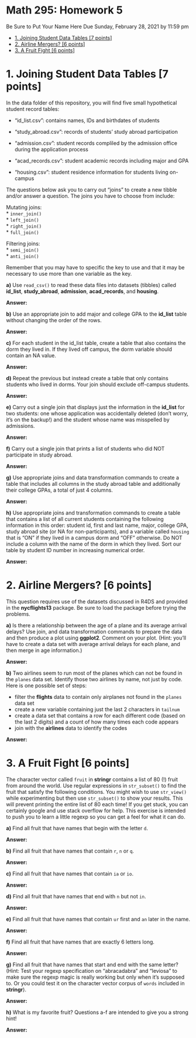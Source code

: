 Math 295: Homework 5
================
Be Sure to Put Your Name Here
Due Sunday, February 28, 2021 by 11:59 pm

  - [1. Joining Student Data Tables \[7
    points\]](#joining-student-data-tables-7-points)
  - [2. Airline Mergers? \[6 points\]](#airline-mergers-6-points)
  - [3. A Fruit Fight \[6 points\]](#a-fruit-fight-6-points)

# 1\. Joining Student Data Tables \[7 points\]

In the data folder of this repository, you will find five small
hypothetical student record tables:

  - “id\_list.csv”: contains names, IDs and birthdates of students

  - “study\_abroad.csv”: records of students’ study abroad participation

  - “admission.csv”: student records compliled by the admission office
    during the application process

  - “acad\_records.csv”: student academic records including major and
    GPA

  - “housing.csv”: student residence information for students living
    on-campus

The questions below ask you to carry out “joins” to create a new tibble
and/or answer a question. The joins you have to choose from include:

Mutating joins:  
\* `inner_join()`  
\* `left_join()`  
\* `right_join()`  
\* `full_join()`

Filtering joins:  
\* `semi_join()`  
\* `anti_join()`

Remember that you may have to specific the key to use and that it may be
necessary to use more than one variable as the key.

**a)** Use `read_csv()` to read these data files into datasets (tibbles)
called **id\_list**, **study\_abroad**, **admission**,
**acad\_records**, and **housing**.

**Answer:**

**b)** Use an appropriate join to add major and college GPA to the
**id\_list** table without changing the order of the rows.

**Answer:**

**c)** For each student in the id\_list table, create a table that also
contains the dorm they lived in. If they lived off campus, the dorm
variable should contain an NA value.

**Answer:**

**d)** Repeat the previous but instead create a table that only contains
students who lived in dorms. Your join should exclude off-campus
students.

**Answer:**

**e)** Carry out a single join that displays just the information in the
**id\_list** for two students: one whose application was accidentally
deleted (don’t worry, it’s on the backup\!) and the student whose name
was misspelled by admissions.

**Answer:**

**f)** Carry out a single join that prints a list of students who did
NOT participate in study abroad.

**Answer:**

**g)** Use appropriate joins and data transformation commands to create
a table that includes all columns in the study abroad table and
additionally their college GPAs, a total of just 4 columns.

**Answer:**

**h)** Use appropriate joins and transformation commands to create a
table that contains a list of all current students containing the
following information in this order: student id, first and last name,
major, college GPA, study abroad site (or NA for non-participants), and
a variable called `housing` that is “ON” if they lived in a campus dorm
and “OFF” otherwise. Do NOT include a column with the name of the dorm
in which they lived. Sort our table by student ID number in increasing
numerical order.

**Answer:**

# 2\. Airline Mergers? \[6 points\]

This question requires use of the datasets discussed in R4DS and
provided in the **nycflights13** package. Be sure to load the package
before trying the problems.

**a)** Is there a relationship between the age of a plane and its
average arrival delays? Use join, and data transformation commands to
prepare the data and then produce a plot using **ggplot2**. Comment on
your plot. (Hint: you’ll have to create a data set with average arrival
delays for each plane, and then merge in age information.)

**Answer:**

**b)** Two airlines seem to run most of the planes which can not be
found in the `planes` data set. Identify those two airlines by name, not
just by code. Here is one possible set of steps:

  - filter the **flights** data to contain only airplanes not found in
    the `planes` data set  
  - create a new variable containing just the last 2 characters in
    `tailnum`  
  - create a data set that contains a row for each different code (based
    on the last 2 digits) and a count of how many times each code
    appears  
  - join with the **airlines** data to identify the codes

**Answer:**

# 3\. A Fruit Fight \[6 points\]

The character vector called `fruit` in **stringr** contains a list of 80
(\!) fruit from around the world. Use regular expressions in
`str_subset()` to find the fruit that satisfy the following conditions.
You might wish to use `str_view()` while experimenting but then use
`str_subset()` to show your results. This will prevent printing the
entire list of 80 each time\! If you get stuck, you can certainly google
and use stack overflow for help. This exercise is intended to push you
to learn a little regexp so you can get a feel for what it can do.

**a)** Find all fruit that have names that begin with the letter `d`.

**Answer:**

**b)** Find all fruit that have names that contain `r`, `n` or `q`.

**Answer:**

**c)** Find all fruit that have names that contain `ia` or `io`.

**Answer:**

**d)** Find all fruit that have names that end with `n` but not `in`.

**Answer:**

**e)** Find all fruit that have names that contain `ur` first and `an`
later in the name.

**Answer:**

**f)** Find all fruit that have names that are exactly 6 letters long.

**Answer:**

**g)** Find all fruit that have names that start and end with the same
letter? (Hint: Test your regexp specification on “abracadabra” and
“leviosa” to make sure the regexp magic is really working but only
when it’s supposed to. Or you could test it on the character vector
corpus of `words` included in **stringr**).

**Answer:**

**h)** What is my favorite fruit? Questions a-f are intended to give you
a strong hint\!

**Answer:**
